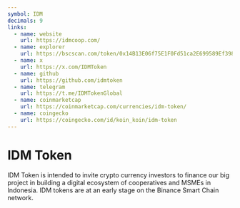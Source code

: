 ```yaml
---
symbol: IDM
decimals: 9
links:
  - name: website
    url: https://idmcoop.com/
  - name: explorer
    url: https://bscscan.com/token/0x14B13E06f75E1F0Fd51ca2E699589Ef398E10F4C
  - name: x
    url: https://x.com/IDMToken
  - name: github
    url: https://github.com/idmtoken
  - name: telegram
    url: https://t.me/IDMTokenGlobal
  - name: coinmarketcap
    url: https://coinmarketcap.com/currencies/idm-token/
  - name: coingecko
    url: https://coingecko.com/id/koin_koin/idm-token
---
```


# IDM Token

IDM Token is intended to invite crypto currency investors to finance our big project in building a digital ecosystem of cooperatives and MSMEs in Indonesia. IDM tokens are at an early stage on the Binance Smart Chain network.
